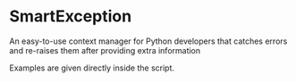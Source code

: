 # SmartException
An easy-to-use context manager for Python developers that catches errors and re-raises them after providing extra information

Examples are given directly inside the script.
